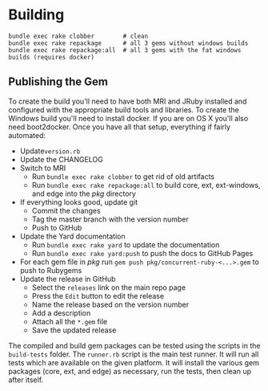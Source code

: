# Building

```
bundle exec rake clobber        # clean
bundle exec rake repackage      # all 3 gems without windows builds
bundle exec rake repackage:all  # all 3 gems with the fat windows builds (requires docker)
```

## Publishing the Gem

To create the build you'll need to have both MRI and JRuby installed and configured with the appropriate build tools and libraries. To create the Windows build you'll need to install docker. If you are on OS X you'll also need boot2docker. Once you have all that setup, everything if fairly automated:

* Update`version.rb`
* Update the CHANGELOG
* Switch to MRI
  - Run `bundle exec rake clobber` to get rid of old artifacts
  - Run `bundle exec rake repackage:all` to build core, ext, ext-windows, and edge into the *pkg* directory
* If everything looks good, update git
  - Commit the changes
  - Tag the master branch with the version number
  - Push to GitHub
* Update the Yard documentation
  - Run `bundle exec rake yard` to update the documentation
  - Run `bundle exec rake yard:push` to push the docs to GitHub Pages
* For each gem file in *pkg* run `gem push pkg/concurrent-ruby-<...>.gem` to push to Rubygems
* Update the release in GitHub
  - Select the `releases` link on the main repo page
  - Press the `Edit` button to edit the release
  - Name the release based on the version number
  - Add a description
  - Attach all the `*.gem` file
  - Save the updated release

The compiled and build gem packages can be tested using the scripts in the `build-tests` folder. The `runner.rb` script is the main test runner. It will run all tests which are available on the given platform. It will install the various gem packages (core, ext, and edge) as necessary, run the tests, then clean up after itself.
